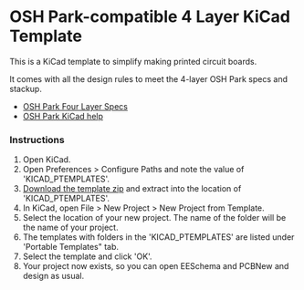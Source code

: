 # OSH Park-compatible 4 Layer KiCad Template

This is a KiCad template to simplify making printed circuit boards.  

It comes with all the design rules to meet the 4-layer OSH Park specs and stackup. 

- <a href="http://docs.oshpark.com/services/four-layer/">OSH Park Four Layer Specs</a>
- <a href="http://docs.oshpark.com/design-tools/kicad">OSH Park KiCad help</a>

### Instructions

1. Open KiCad.
1. Open Preferences > Configure Paths and note the value of 'KICAD_PTEMPLATES'.
1. <a href="https://github.com/wickerbox/wickerlib/blob/master/templates/oshpark-4layer-template.zip?raw=true">Download the template zip</a> and extract into the location of 'KICAD_PTEMPLATES'.
1. In KiCad, open File > New Project > New Project from Template.
1. Select the location of your new project. The name of the folder will be the name of your project.
1. The templates with folders in the 'KICAD_PTEMPLATES' are listed under 'Portable Templates" tab.
1. Select the template and click 'OK'.
1. Your project now exists, so you can open EESchema and PCBNew and design as usual.

